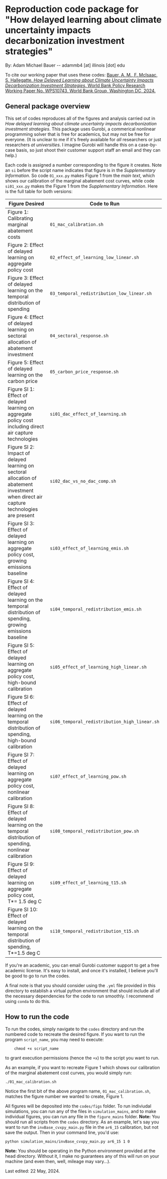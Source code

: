 # Reproduction code package for "How delayed learning about climate uncertainty impacts decarbonization investment strategies"

By: Adam Michael Bauer -- adammb4 [at] illinois [dot] edu

To cite our working paper that uses these codes: [Bauer, A. M., F. McIsaac, S. Hallegatte. *How Delayed Learning about Climate Uncertainty Impacts Decarbonization Investment Strategies*. World Bank Policy Research Working Paper No. WPS10743, World Bank Group, Washington DC, 2024.](https://documents.worldbank.org/en/publication/documents-reports/documentdetail/099829103282438373/idu1f2d86d77127091490d1a6df1dc342f15d10b)

## General package overview

This set of codes reproduces all of the figures and analysis carried out in *How delayed learning about climate uncertainty impacts decarbonization investment strategies*. This package uses Gurobi, a commerical nonlinear programming solver that is free for academics, but may not be free for everyone. (It is unclear to me if it's freely available for *all* researchers or just researchers *at universities*. I imagine Gurobi will handle this on a case-by-case basis, so just shoot their customer support staff an email and they can help.)

Each code is assigned a number corresponding to the figure it creates. Note an `si` before the script name indicates that figure is in the *Supplementary Information*. So code `01_xxx.py` makes Figure 1 from the *main text*, which shows our calibration of the marginal abatement cost curves, while code `si01_xxx.py` makes the Figure 1 from the *Supplementary Information*. Here is the full table for both versions:

| Figure Desired | Code to Run |
|----------|----------|
| Figure 1: Calibrating marginal abatement costs | `01_mac_calibration.sh` |
| Figure 2: Effect of delayed learning on aggregate policy cost | `02_effect_of_learning_low_linear.sh` |
| Figure 3: Effect of delayed learning on the temporal distribution of spending | `03_temporal_redistribution_low_linear.sh` |
| Figure 4: Effect of delayed learning on sectoral allocation of abatement investment | `04_sectoral_response.sh`|
| Figure 5: Effect of delayed learning on the carbon price | `05_carbon_price_response.sh` |
| Figure SI 1: Effect of delayed learning on aggregate policy cost including direct air capture technologies | `si01_dac_effect_of_learning.sh` |
| Figure SI 2: Impact of delayed learning on sectoral allocation of abatement investment when direct air capture technologies are present | `si02_dac_vs_no_dac_comp.sh` |
| Figure SI 3: Effect of delayed learning on aggregate policy cost, growing emissions baseline | `si03_effect_of_learning_emis.sh` |
| Figure SI 4: Effect of delayed learning on the temporal distribution of spending, growing emissions baseline | `si04_temporal_redistribution_emis.sh` |
| Figure SI 5: Effect of delayed learning on aggregate policy cost, high-bound calibration | `si05_effect_of_learning_high_linear.sh` |
| Figure SI 6: Effect of delayed learning on the temporal distribution of spending, high-bound calibration | `si06_temporal_redistribution_high_linear.sh` |
| Figure SI 7: Effect of delayed learning on aggregate policy cost, nonlinear calibration | `si07_effect_of_learning_pow.sh` |
| Figure SI 8: Effect of delayed learning on the temporal distribution of spending, nonlinear calibration | `si08_temporal_redistribution_pow.sh` |
| Figure SI 9: Effect of delayed learning on aggregate policy cost, T*= 1.5 deg C | `si09_effect_of_learning_t15.sh` |
| Figure SI 10: Effect of delayed learning on the temporal distribution of spending, T*=1.5 deg C | `si10_temporal_redistribution_t15.sh`|

If you're an academic, you can email Gurobi customer support to get a free academic license. It's easy to install, and once it's installed, I believe you'll be good to go to run the codes.

A final note is that you should consider using the `.yml` file provided in this directory to establish a virtual python environment that should include all of the necessary dependencies for the code to run smoothly. I recommend using `conda` to do this. 

## How to run the code

To run the codes, simply navigate to the `codes` directory and run the numbered code to recreate the desired figure. If you want to run the program `script_name`, you may need to execute:
```
    chmod +x script_name
```
to grant execution permissions (hence the `+x`) to the script you want to run.

As an example, if you want to recreate Figure 1 which shows our calibration of the marginal abatement cost curves, you would simply run:
```
./01_mac_calibration.sh
```
Notice the first bit of the above program name, `01_mac_calibration.sh`, matches the figure number we wanted to create, Figure 1.

All figures will be deposited into the `codes/figs` folder. To run indiviudal simulations, you can run any of the files in `simulation_mains`, and to make individual figures, you can run any file in the `figure_mains` folder. **Note:** You should run all scripts from the `codes` directory. As an example, let's say you want to run the `invBase_cvxpy_main.py` file in the `ar6_15` calibration, but not save the output. Then in your command line, you'd use:
```
python simulation_mains/invBase_cvxpy_main.py ar6_15 1 0
```

**Note:** You should be operating in the Python environment provided at the head directory. Without it, I make no guarantees any of this will run on your machine (and even then, well, mileage may vary...).

Last edited: 22 May, 2024.

